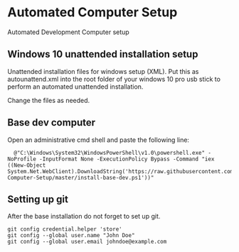 # Automated Computer Setup

Automated Development Computer setup

## Windows 10 unattended installation setup

Unattended installation files for windows setup (XML).
Put this as autounattend.xml into the root folder of your windows 10 pro usb stick
to perform an automated unattended installation. 

Change the files as needed.

## Base dev computer

Open an administrative cmd shell and paste the following line: 

```
  @"C:\Windows\System32\WindowsPowerShell\v1.0\powershell.exe" -NoProfile -InputFormat None -ExecutionPolicy Bypass -Command "iex ((New-Object System.Net.WebClient).DownloadString('https://raw.githubusercontent.com/stho32/Automated-Computer-Setup/master/install-base-dev.ps1'))"
```

## Setting up git

After the base installation do not forget to set up git.

```
git config credential.helper 'store'
git config --global user.name "John Doe"
git config --global user.email johndoe@example.com
```